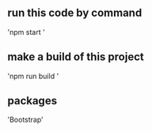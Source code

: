 ## run this code by command 

'npm start '

## make a build of this project 

'npm run build '


## packages

'Bootstrap'
